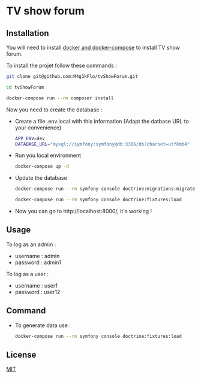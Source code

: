 # TV show forum

## Installation

You will need to install [docker and docker-compose](https://docs.docker.com/engine/install/ubuntu/) to install TV show forum.

To install the projet follow these commands :
```bash
git clone git@github.com:M4g1kFlo/tvShowForum.git
```
```bash
cd tvShowForum
```
```bash
docker-compose run --rm composer install
```

Now you need to create the database :

- Create a file .env.local with this information (Adapt the datbase URL to your convenience)
    ```bash
    APP_ENV=dev
    DATABASE_URL="mysql://symfony:symfony@db:3306/db?charset=utf8mb4"
    ```
- Run you local environment
    ```bash
    docker-compose up -d
    ```
- Update the database
    ```bash
    docker-compose run --rm symfony console doctrine:migrations:migrate
    ```
    ```bash
    docker-compose run --rm symfony console doctrine:fixtures:load
    ```


- Now you can go to http://localhost:8000/, it's working !
## Usage

To log as an admin :

- username : admin
- password : admin1

To log as a user :

- username : user1
- password : user12

## Command
- To generate data use :
    ```bash
    docker-compose run --rm symfony console doctrine:fixtures:load
    ```
## License
[MIT](https://choosealicense.com/licenses/mit/)
